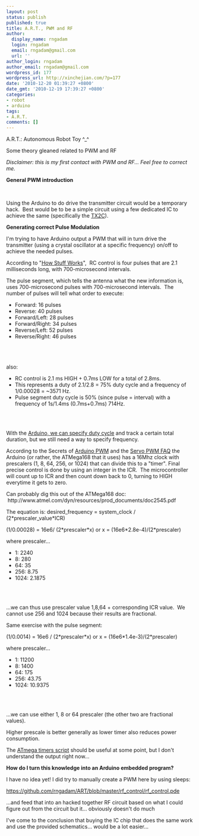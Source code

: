 ```yaml
---
layout: post
status: publish
published: true
title: A.R.T., PWM and RF
author:
  display_name: rngadam
  login: rngadam
  email: rngadam@gmail.com
  url: ''
author_login: rngadam
author_email: rngadam@gmail.com
wordpress_id: 177
wordpress_url: http://xinchejian.com/?p=177
date: '2010-12-20 01:39:27 +0800'
date_gmt: '2010-12-19 17:39:27 +0800'
categories:
- robot
- arduino
tags:
- A.R.T.
comments: []
---
```

<div>A.R.T.: Autonomous Robot Toy ^_^</div></p>
<div>Some theory gleaned related to PWM and RF</div></p>
<div><em>Disclaimer: this is my first contact with PWM and RF... Feel free to correct me.</em></div></p>
<div></div></p>
<div><strong>General PWM introduction</strong></div></p>
<div><strong><br />
</strong></div></p>
<div>Using the Arduino to do drive the transmitter circuit would be a temporary hack. &nbsp;Best would be to be a simple circuit using a few dedicated IC to achieve the same (specifically the <a href="http://www.datasheetarchive.com/pdf-datasheets/Datasheets-23/DSA-446609.html">TX2C</a>).</div></p>
<div></div></p>
<div><strong>Generating correct Pulse Modulation</strong></div></p>
<div></div></p>
<div>I'm trying to have Arduino output a PWM that will in turn drive the transmitter (using a crystal oscillator at a specific frequency) on/off to achieve the needed pulses.</div></p>
<div></div></p>
<div>According to "<a href="http://electronics.howstuffworks.com/rc-toy2.htm">How Stuff Works</a>", &nbsp;RC control is four pulses that are 2.1 milliseconds long, with 700-microsecond intervals.</div></p>
<div></div></p>
<div>The pulse segment, which tells the antenna what the new information is, uses 700-microsecond pulses with 700-microsecond intervals. &nbsp;The number of pulses will tell what order to execute:</div></p>
<div>
<ul>
<li>Forward: 16 pulses</li>
<li>Reverse: 40 pulses</li>
<li>Forward/Left: 28 pulses</li>
<li>Forward/Right: 34 pulses</li>
<li>Reverse/Left: 52 pulses</li>
<li>Reverse/Right: 46 pulses</li><br />
</ul><br />
</div><br />
also:</p>
<div>
<ul>
<li>RC control is 2.1 ms HIGH + 0.7ms LOW for a total of 2.8ms.</li>
<li>This represents a duty of 2.1/2.8 = 75% duty cycle and a frequency of 1/0.00028 = ~3571 Hz.</li>
<li>Pulse segment duty cycle is 50% (since pulse = interval) with a frequency of 1s/1.4ms (0.7ms+0.7ms) 714Hz.</li><br />
</ul><br />
</div></p>
<div>With the <a href="http://www.arduino.cc/en/Tutorial/PWM">Arduino, we can specify duty cycle</a> and track a certain total duration, but we still need a way to specify frequency.</div></p>
<div></div></p>
<div>According to the Secrets of <a href="http://arduino.cc/en/Tutorial/SecretsOfArduinoPWM">Arduino PWM</a> and the <a href="http://mil.ufl.edu/~achamber/servoPWMfaq.html">Servo PWM FAQ</a> the Arduino (or rather, the ATMega168 that it uses) has a 16Mhz clock with prescalers (1, 8, 64, 256, or 1024) that can divide this to a "timer". Final precise control is done by using an integer in the ICR. &nbsp;The microcontroller will count up to ICR and then count down back to 0, turning to HIGH everytime it gets to zero.</div></p>
<div></div></p>
<div>Can probably dig this out of the ATMega168 doc: &nbsp;http://www.atmel.com/dyn/resources/prod_documents/doc2545.pdf</div></p>
<div></div></p>
<div>The equation is: desired_frequency = system_clock / (2*prescaler_value*ICR)</div></p>
<div>(1/0.00028) = 16e6/ (2*prescaler*x) or x = (16e6*2.8e-4)/(2*prescaler)</div></p>
<div></div></p>
<div>where prescaler...</div></p>
<div>
<ul>
<li>1: 2240</li>
<li>8: 280</li>
<li>64: 35</li>
<li>256: 8.75</li>
<li>1024: 2.1875</li><br />
</ul><br />
</div></p>
<div>...we can thus use prescaler value 1,8,64 + corresponding ICR value. &nbsp;We cannot use 256 and 1024 because their results are fractional.</div></p>
<div></div></p>
<div>Same exercise with the pulse segment:</div></p>
<div>(1/0.0014) = 16e6 / (2*prescaler*x) or x = (16e6*1.4e-3)/(2*prescaler)</div></p>
<div></div></p>
<div>where prescaler...</div></p>
<div>
<ul>
<li>1: 11200</li>
<li>8: 1400</li>
<li>64: 175</li>
<li>256: 43.75</li>
<li>1024: 10.9375</li><br />
</ul><br />
</div></p>
<div>...we can use either 1, 8 or 64 prescaler (the other two are fractional values).</div></p>
<div></div></p>
<div>Higher prescale is better generally as lower timer also reduces power consumption.</div></p>
<div></div></p>
<div>The <a href="http://www.et06.dk/atmega_timers/">ATmega timers script</a> should be useful at some point, but I don't understand the output right now...</div></p>
<div></div></p>
<div><strong>How do I turn this knowledge into an Arduino embedded program?</strong></div></p>
<div></div></p>
<div>I have no idea yet! I did try to manually create a PWM here by using sleeps:</div></p>
<div><a href="https://github.com/rngadam/ART/blob/master/rf_control/rf_control.pde">https://github.com/rngadam/ART/blob/master/rf_control/rf_control.pde</a></div></p>
<div></div></p>
<div>...and feed that into an hacked together RF circuit based on what I could figure out from the circuit but it... obviously doesn't do much</div></p>
<div></div></p>
<div>I've come to the conclusion that buying the IC chip that does the same work and use the provided schematics... would be a lot easier...</div></p>
